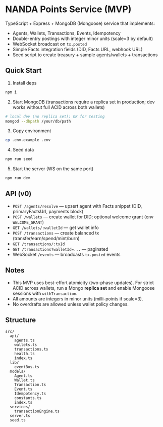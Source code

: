 # NANDA Points Service (MVP)

TypeScript + Express + MongoDB (Mongoose) service that implements:
- Agents, Wallets, Transactions, Events, Idempotency
- Double-entry postings with integer minor units (scale=3 by default)
- WebSocket broadcast on `tx.posted`
- Simple Facts integration fields (DID, Facts URL, webhook URL)
- Seed script to create treasury + sample agents/wallets + transactions

## Quick Start

1) Install deps
```bash
npm i
```

2) Start MongoDB (transactions require a replica set in production; dev works without full ACID across both wallets)
```bash
# local dev (no replica set): OK for testing
mongod --dbpath /your/db/path
```

3) Copy environment
```bash
cp .env.example .env
```

4) Seed data
```bash
npm run seed
```

5) Start the server (WS on the same port)
```bash
npm run dev
```

## API (v0)
- `POST /agents/resolve` — upsert agent with Facts snippet (DID, primaryFactsUrl, payments block)
- `POST /wallets` — create wallet for DID; optional welcome grant (env `WELCOME_GRANT`)
- `GET /wallets/:walletId` — get wallet info
- `POST /transactions` — create balanced tx (transfer/earn/spend/mint/burn)
- `GET /transactions/:txId`
- `GET /transactions?walletId=...` — paginated
- WebSocket `/events` — broadcasts `tx.posted` events

## Notes
- This MVP uses best-effort atomicity (two-phase updates). For strict ACID across wallets, run a Mongo **replica set** and enable Mongoose sessions with `withTransaction`.
- All amounts are integers in minor units (milli-points if scale=3).
- No overdrafts are allowed unless wallet policy changes.


## Structure
```
src/
  api/
    agents.ts
    wallets.ts
    transactions.ts
    health.ts
    index.ts
  lib/
    eventBus.ts
  models/
    Agent.ts
    Wallet.ts
    Transaction.ts
    Event.ts
    Idempotency.ts
    constants.ts
    index.ts
  services/
    transactionEngine.ts
  server.ts
  seed.ts
```
